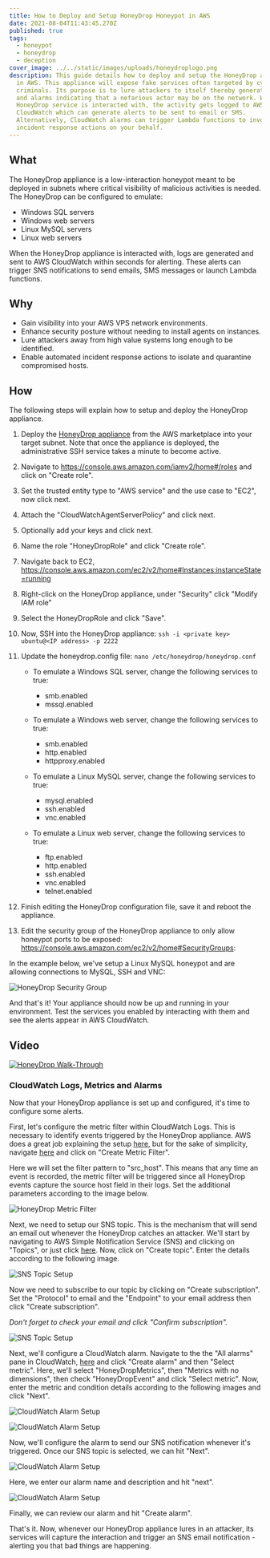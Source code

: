 ```yaml
---
title: How to Deploy and Setup HoneyDrop Honeypot in AWS
date: 2021-08-04T11:43:45.270Z
published: true
tags:
  - honeypot
  - honeydrop
  - deception
cover_image: ../../static/images/uploads/honeydroplogo.png
description: This guide details how to deploy and setup the HoneyDrop appliance
  in AWS. This appliance will expose fake services often targeted by cyber
  criminals. Its purpose is to lure attackers to itself thereby generating logs
  and alarms indicating that a nefarious actor may be on the network. When a
  HoneyDrop service is interacted with, the activity gets logged to AWS
  CloudWatch which can generate alerts to be sent to email or SMS.
  Alternatively, CloudWatch alarms can trigger Lambda functions to invoke
  incident response actions on your behalf.
---
```

## What

The HoneyDrop appliance is a low-interaction honeypot meant to be deployed in subnets where critical visibility of malicious activities is needed. The HoneyDrop can be configured to emulate:

* Windows SQL servers
* Windows web servers
* Linux MySQL servers
* Linux web servers

When the HoneyDrop appliance is interacted with, logs are generated and sent to AWS CloudWatch within seconds for alerting. These alerts can trigger SNS notifications to send emails, SMS messages or launch Lambda functions.

## Why

* Gain visibility into your AWS VPS network environments.
* Enhance security posture without needing to install agents on instances.
* Lure attackers away from high value systems long enough to be identified.
* Enable automated incident response actions to isolate and quarantine compromised hosts.

## How

The following steps will explain how to setup and deploy the HoneyDrop appliance.

1. Deploy the [HoneyDrop appliance](https://aws.amazon.com/marketplace/pp?sku=3bp2hpt9abet4gttm9ahurfnf) from the AWS marketplace into your target subnet. Note that once the appliance is deployed, the administrative SSH service takes a minute to become active.
2. Navigate to https://console.aws.amazon.com/iamv2/home#/roles and click on "Create role".
3. Set the trusted entity type to "AWS service" and the use case to "EC2", now click next.
4. Attach the "CloudWatchAgentServerPolicy" and click next.
5. Optionally add your keys and click next.
6. Name the role "HoneyDropRole" and click "Create role".
7. Navigate back to EC2, https://console.aws.amazon.com/ec2/v2/home#Instances:instanceState=running
8. Right-click on the HoneyDrop appliance, under "Security" click "Modify IAM role"
9. Select the HoneyDropRole and click "Save".
10. Now, SSH into the HoneyDrop appliance: `ssh -i <private key> ubuntu@<IP address> -p 2222`
11. Update the honeydrop.config file: `nano /etc/honeydrop/honeydrop.conf`

    * To emulate a Windows SQL server, change the following services to true:

      * smb.enabled
      * mssql.enabled
    * To emulate a Windows web server, change the following services to true:

      * smb.enabled
      * http.enabled
      * httpproxy.enabled
    * To emulate a Linux MySQL server, change the following services to true:

      * mysql.enabled
      * ssh.enabled
      * vnc.enabled
    * To emulate a Linux web server, change the following services to true:

      * ftp.enabled
      * http.enabled
      * ssh.enabled
      * vnc.enabled
      * telnet.enabled
12. Finish editing the HoneyDrop configuration file, save it and reboot the appliance.
13. Edit the security group of the HoneyDrop appliance to only allow honeypot ports to be exposed: https://console.aws.amazon.com/ec2/v2/home#SecurityGroups:

In the example below, we've setup a Linux MySQL honeypot and are allowing connections to MySQL, SSH and VNC:

![HoneyDrop Security Group](../../static/images/uploads/honeydropsecuritygroup.png)

And that's it! Your appliance should now be up and running in your environment. Test the services you enabled by interacting with them and see the alerts appear in AWS CloudWatch.

## Video

[![HoneyDrop Walk-Through](../../static/images/uploads/honeydropstill.png)](https://termilus.s3.amazonaws.com/HoneyDrop.mp4 "HoneyDrop Appliance Walk-Through")

### CloudWatch Logs, Metrics and Alarms

Now that your HoneyDrop appliance is set up and configured, it's time to configure some alerts.

First, let's configure the metric filter within CloudWatch Logs. This is necessary to identify events triggered by the HoneyDrop appliance. AWS does a great job explaining the setup [here](https://docs.aws.amazon.com/AmazonCloudWatch/latest/logs/CreateMetricFilterProcedure.html), but for the sake of simplicity, navigate [here](https://console.aws.amazon.com/cloudwatch/home#logsV2:log-groups/log-group/honeydrop.log$23metric-filters) and click on "Create Metric Filter".

Here we will set the filter pattern to "src_host". This means that any time an event is recorded, the metric filter will be triggered since all HoneyDrop events capture the source host field in their logs. Set the additional parameters according to the image below.

![HoneyDrop Metric Filter](../../static/images/uploads/cloudwatchmetricfiltersetup.png "HoneyDrop Metric Filter")

Next, we need to setup our SNS topic. This is the mechanism that will send an email out whenever the HoneyDrop catches an attacker. We'll start by navigating to AWS Simple Notification Service (SNS) and clicking on "Topics", or just click [here](https://console.aws.amazon.com/sns/v3/home#/topics). Now, click on "Create topic". Enter the  details according to the following image.

![SNS Topic Setup](../../static/images/uploads/snstopic1.png)

Now we need to subscribe to our topic by clicking on "Create subscription". Set the "Protocol" to email and the "Endpoint" to your email address then click "Create subscription". 

*Don't forget to check your email and click "Confirm subscription".*

![SNS Topic Setup](../../static/images/uploads/snstopic2.png)

Next, we'll configure a CloudWatch alarm. Navigate to the the "All alarms" pane in CloudWatch, [here](https://console.aws.amazon.com/cloudwatch/home#alarmsV2:) and click "Create alarm" and then "Select metric". Here, we'll select "HoneyDropMetrics", then "Metrics with no dimensions", then check "HoneyDropEvent" and click "Select metric". Now, enter the metric and condition details according to the following images and click "Next".

![CloudWatch Alarm Setup](../../static/images/uploads/cloudwatchalarm1.png)

![CloudWatch Alarm Setup](../../static/images/uploads/cloudwatchalarm2.png)

Now, we'll configure the alarm to send our SNS notification whenever it's triggered. Once our SNS topic is selected, we can hit "Next".

![CloudWatch Alarm Setup](../../static/images/uploads/cloudwatchalarm3.png)

Here, we enter our alarm name and description and hit "next".

![CloudWatch Alarm Setup](../../static/images/uploads/cloudwatchalarm4.png)

Finally, we can review our alarm and hit "Create alarm".

That's it. Now, whenever our HoneyDrop appliance lures in an attacker, its services will capture the interaction and trigger an SNS email notification - alerting you that bad things are happening.